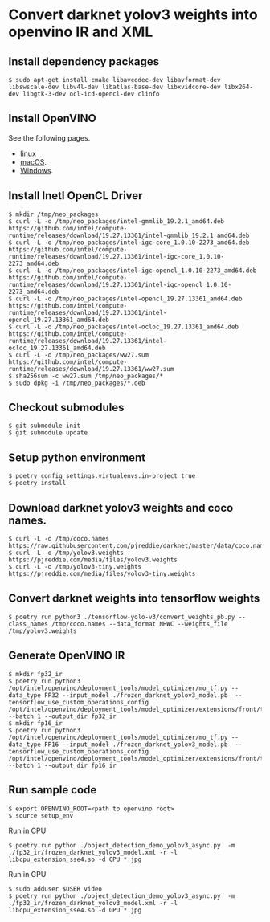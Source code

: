 # Convert darknet yolov3 weights into openvino IR and XML

## Install dependency packages

```
$ sudo apt-get install cmake libavcodec-dev libavformat-dev libswscale-dev libv4l-dev libatlas-base-dev libxvidcore-dev libx264-dev libgtk-3-dev ocl-icd-opencl-dev clinfo
```

## Install OpenVINO
See the following pages.

* [linux](https://docs.openvinotoolkit.org/latest/_docs_install_guides_installing_openvino_linux.html)
* [macOS](https://docs.openvinotoolkit.org/latest/_docs_install_guides_installing_openvino_macos.html).
* [Windows](https://docs.openvinotoolkit.org/latest/_docs_install_guides_installing_openvino_windows.html).

## Install Inetl OpenCL Driver
```
$ mkdir /tmp/neo_packages
$ curl -L -o /tmp/neo_packages/intel-gmmlib_19.2.1_amd64.deb https://github.com/intel/compute-runtime/releases/download/19.27.13361/intel-gmmlib_19.2.1_amd64.deb
$ curl -L -o /tmp/neo_packages/intel-igc-core_1.0.10-2273_amd64.deb https://github.com/intel/compute-runtime/releases/download/19.27.13361/intel-igc-core_1.0.10-2273_amd64.deb
$ curl -L -o /tmp/neo_packages/intel-igc-opencl_1.0.10-2273_amd64.deb https://github.com/intel/compute-runtime/releases/download/19.27.13361/intel-igc-opencl_1.0.10-2273_amd64.deb
$ curl -L -o /tmp/neo_packages/intel-opencl_19.27.13361_amd64.deb https://github.com/intel/compute-runtime/releases/download/19.27.13361/intel-opencl_19.27.13361_amd64.deb
$ curl -L -o /tmp/neo_packages/intel-ocloc_19.27.13361_amd64.deb https://github.com/intel/compute-runtime/releases/download/19.27.13361/intel-ocloc_19.27.13361_amd64.deb
$ curl -L -o /tmp/neo_packages/ww27.sum https://github.com/intel/compute-runtime/releases/download/19.27.13361/ww27.sum
$ sha256sum -c ww27.sum /tmp/neo_packages/*
$ sudo dpkg -i /tmp/neo_packages/*.deb
```

## Checkout submodules
```
$ git submodule init
$ git submodule update
```

## Setup python environment
```
$ poetry config settings.virtualenvs.in-project true
$ poetry install
```

## Download darknet yolov3 weights and coco names.
```
$ curl -L -o /tmp/coco.names https://raw.githubusercontent.com/pjreddie/darknet/master/data/coco.names
$ curl -L -o /tmp/yolov3.weights https://pjreddie.com/media/files/yolov3.weights
$ curl -L -o /tmp/yolov3-tiny.weights https://pjreddie.com/media/files/yolov3-tiny.weights
```

## Convert darknet weights into tensorflow weights
```
$ poetry run python3 ./tensorflow-yolo-v3/convert_weights_pb.py --class_names /tmp/coco.names --data_format NHWC --weights_file /tmp/yolov3.weights
```

## Generate OpenVINO IR
```
$ mkdir fp32_ir
$ poetry run python3 /opt/intel/openvino/deployment_tools/model_optimizer/mo_tf.py --data_type FP32 --input_model ./frozen_darknet_yolov3_model.pb  --tensorflow_use_custom_operations_config /opt/intel/openvino/deployment_tools/model_optimizer/extensions/front/tf/yolo_v3.json --batch 1 --output_dir fp32_ir
$ mkdir fp16_ir
$ poetry run python3 /opt/intel/openvino/deployment_tools/model_optimizer/mo_tf.py --data_type FP16 --input_model ./frozen_darknet_yolov3_model.pb  --tensorflow_use_custom_operations_config /opt/intel/openvino/deployment_tools/model_optimizer/extensions/front/tf/yolo_v3.json --batch 1 --output_dir fp16_ir
```

## Run sample code
```
$ export OPENVINO_ROOT=<path to openvino root>
$ source setup_env
```

Run in CPU
```
$ poetry run python ./object_detection_demo_yolov3_async.py  -m ./fp32_ir/frozen_darknet_yolov3_model.xml -r -l libcpu_extension_sse4.so -d CPU *.jpg
```

Run in GPU
```
$ sudo adduser $USER video
$ poetry run python ./object_detection_demo_yolov3_async.py  -m ./fp32_ir/frozen_darknet_yolov3_model.xml -r -l libcpu_extension_sse4.so -d GPU *.jpg
```

